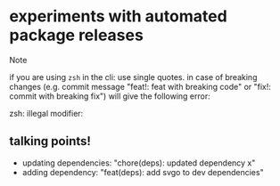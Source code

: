 # experiments with automated package releases

> [!NOTE]  
> if you are using `zsh` in the cli: use single quotes. in case of breaking changes (e.g. commit
> message  "feat!: feat with breaking code" or "fix!: commit with breaking fix") will give the following error:
> 
> zsh: illegal modifier: 
>

## talking points!
- updating dependencies: "chore(deps): updated dependency x"
- adding dependency: "feat(deps): add svgo to dev dependencies"